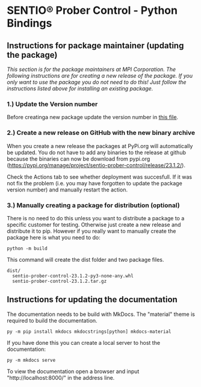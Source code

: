 # SENTIO® Prober Control - Python Bindings

## Instructions for package maintainer (updating the package) 

*This section is for the package maintainers at MPI Corporation. The following instructions are for creating a new release of the package. If you only want to use the package you do not need to do this! Just follow the instructions listed above for installing an existing package.*

### 1.) Update the Version number

Before creatinga new package update the version number in [this file](https://github.com/SentioProberDev/SentioProberControl/blob/master/pyproject.toml).

### 2.) Create a new release on GitHub with the new binary archive

When you create a new release the packages at PyPi.org will automatically be updated. You do not have to add any binaries to the release at github because the binaries can now be download from pypi.org (https://pypi.org/manage/project/sentio-prober-control/release/23.1.2/).

Check the Actions tab to see whether deployment was succesfull. If it was not fix the problem (i.e. you may have forgotten to update the package version number) and manually restart the action. 

### 3.) Manually creating a package for distribution (optional)

There is no need to do this unless you want to distribute a package to a specific customer for testing. Otherwise just create a new release and 
distribute it to pip. However if you really want to manually create the package here is what you need to do:

```python -m build```

This command will create the dist folder and two package files.

```
dist/
  sentio-prober-control-23.1.2-py3-none-any.whl
  sentio-prober-control-23.1.2.tar.gz
```

## Instructions for updating the documentation

The documentation needs to be build with MkDocs. The "material" theme is required to build the documentation.

```py -m pip install mkdocs mkdocstrings[python] mkdocs-material```

If you have done this you can create a local server to host the documentation:

 ```py -m mkdocs serve```

To view the documentation open a browser and input "http://localhost:8000/" in the address line.